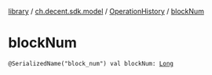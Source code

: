 [library](../../index.md) / [ch.decent.sdk.model](../index.md) / [OperationHistory](index.md) / [blockNum](./block-num.md)

# blockNum

`@SerializedName("block_num") val blockNum: `[`Long`](https://kotlinlang.org/api/latest/jvm/stdlib/kotlin/-long/index.html)